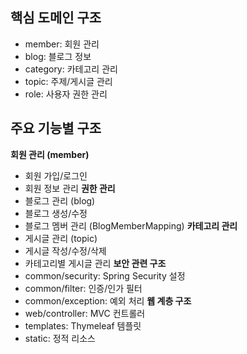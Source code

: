 ## 핵심 도메인 구조
- member: 회원 관리
- blog: 블로그 정보
- category: 카테고리 관리
- topic: 주제/게시글 관리
- role: 사용자 권한 관리

## 주요 기능별 구조 
**회원 관리 (member)**
- 회원 가입/로그인
- 회원 정보 관리
**권한 관리**
- 블로그 관리 (blog)
- 블로그 생성/수정
- 블로그 멤버 관리 (BlogMemberMapping)
**카테고리 관리**
- 게시글 관리 (topic)
- 게시글 작성/수정/삭제
- 카테고리별 게시글 관리
**보안 관련 구조**
- common/security: Spring Security 설정
- common/filter: 인증/인가 필터
- common/exception: 예외 처리
**웹 계층 구조**
- web/controller: MVC 컨트롤러
- templates: Thymeleaf 템플릿
- static: 정적 리소스
